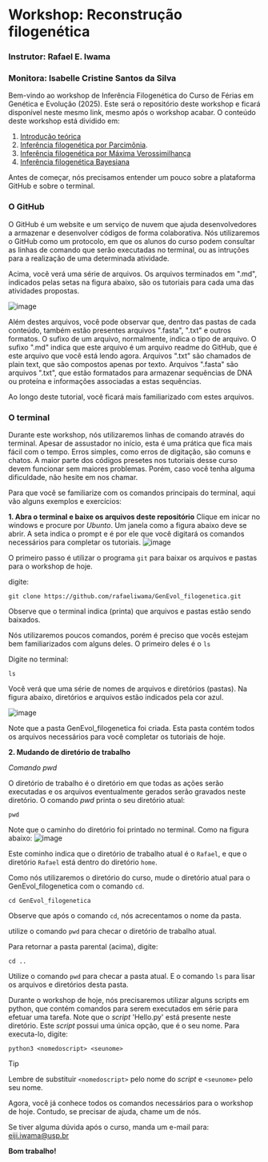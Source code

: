 # Workshop: Reconstrução filogenética
### Instrutor: Rafael E. Iwama
### Monitora: Isabelle Cristine Santos da Silva

Bem-vindo ao workshop de Inferência Filogenética do Curso de Férias em Genética e Evolução (2025). Este será o repositório deste workshop e ficará disponível neste mesmo link, mesmo após o workshop acabar. O conteúdo deste workshop está dividido em:
1. [Introdução teórica](https://github.com/rafaeliwama/GenEvol_filogenetica/blob/main/0-teoria.md)
2. [Inferência filogenética por Parcimônia](https://github.com/rafaeliwama/GenEvol_filogenetica/blob/main/1-Parcimonia.md).
3. [Inferência filogenética por Máxima Verossimilhança](https://github.com/rafaeliwama/GenEvol_filogenetica/blob/main/2-Verossimilhanca.md)
4. [Inferência filogenética Bayesiana](https://github.com/rafaeliwama/GenEvol_filogenetica/blob/main/3-Bayesian.md)


Antes de começar, nós precisamos entender um pouco sobre a plataforma GitHub e sobre o terminal.

### O GitHub
O GitHub é um website e um serviço de nuvem que ajuda desenvolvedores a armazenar e desenvolver códigos de forma colaborativa. Nós utilizaremos o GitHub como um protocolo, em que os alunos do curso podem consultar as linhas de comando que serão executadas no terminal, ou as intruções para a realização de uma determinada atividade.

Acima, você verá uma série de arquivos. Os arquivos terminados em ".md", indicados pelas setas na figura abaixo, são os tutoriais para cada uma das atividades propostas.


![image](https://github.com/user-attachments/assets/6c4616ea-bba3-4a0e-8f69-bf384a49e19f)



Além destes arquivos, você pode observar que, dentro das pastas de cada conteúdo, também estão presentes arquivos ".fasta", ".txt" e outros formatos. O sufixo de um arquivo, normalmente, indica o tipo de arquivo. O sufixo ".md" indica que este arquivo é um arquivo readme do GitHub, que é este arquivo que você está lendo agora. Arquivos ".txt" são chamados de plain text, que são compostos apenas por texto. Arquivos ".fasta" são arquivos ".txt", que estão formatados para armazenar sequências de DNA ou proteína e informações associadas a estas sequências.

Ao longo deste tutorial, você ficará mais familiarizado com estes arquivos.


### O terminal

Durante este workshop, nós utilizaremos linhas de comando através do terminal. Apesar de assustador no início, esta é uma prática que fica mais fácil com o tempo. Erros simples, como erros de digitação, são comuns e chatos. A maior parte dos códigos presetes nos tutoriais desse curso devem funcionar sem maiores problemas. Porém, caso você tenha alguma dificuldade, não hesite em nos chamar.

Para que você se familiarize com os comandos principais do terminal, aqui vão alguns exemplos e exercícios:

**1. Abra o terminal e baixe os arquivos deste repositório**
Clique em inicar no windows e procure por _Ubunto_. Um janela como a figura abaixo deve se abrir. A seta indica o prompt e é por ele que você digitará os comandos necessários para completar os tutoriais.
![image](https://github.com/user-attachments/assets/c4fb260b-0e57-4428-8dc0-9676fa23dc0c)

O primeiro passo é utilizar o programa `git` para baixar os arquivos e pastas para o workshop de hoje.

digite:

```
git clone https://github.com/rafaeliwama/GenEvol_filogenetica.git

```
Observe que o terminal indica (printa) que arquivos e pastas estão sendo baixados.

Nós utilizaremos poucos comandos, porém é preciso que vocês estejam bem familiarizados com alguns deles. O primeiro deles é o `ls`

Digite no terminal:

```
ls
```

Você verá que uma série de nomes de arquivos e diretórios (pastas). Na figura abaixo, diretórios e arquivos estão indicados pela cor azul.

![image](https://github.com/user-attachments/assets/74cc6a33-ecc7-40f5-ab42-8e59437d6ce0)

Note que a pasta GenEvol_filogenetica foi criada. Esta pasta contém todos os arquivos necessários para você completar os tutoriais de hoje.

**2. Mudando de diretório de trabalho**

_Comando pwd_

O diretório de trabalho é o diretório em que todas as ações serão executadas e os arquivos eventualmente gerados serão gravados neste diretório. O comando _pwd_ printa o seu diretório atual:

``` 
pwd
```

Note que o caminho do diretório foi printado no terminal. Como na figura abaixo:
![image](https://github.com/user-attachments/assets/f72445e3-1516-47c9-acd5-381caff57117)

Este cominho indica que o diretório de trabalho atual é o `Rafael`, e que o diretório `Rafael` está dentro do diretório `home`.

Como nós utilizaremos o diretório do curso, mude o diretório atual para o GenEvol_filogenetica com o comando `cd`.
```
cd GenEvol_filogenetica
```

Observe que após o comando `cd`, nós acrecentamos o nome da pasta.

utilize o comando `pwd` para checar o diretório de trabalho atual.

Para retornar a pasta parental (acima), digite:

```
cd ..
```

Utilize o comando `pwd` para checar a pasta atual. E o comando `ls` para lisar os arquivos e diretórios desta pasta.

Durante o workshop de hoje, nós precisaremos utilizar alguns scripts em python, que contém comandos para serem executados em série para efetuar uma tarefa. Note que o _script_ 'Hello.py' está presente neste diretório. Este _script_ possui uma única opção, que é o seu nome. Para executa-lo, digite:

```
python3 <nomedoscript> <seunome>

```

> [!TIP]
> Lembre de substituir `<nomedoscript>` pelo nome do _script_ e `<seunome>` pelo seu nome.



Agora, você já conhece todos os comandos necessários para o workshop de hoje. Contudo, se precisar de ajuda, chame um de nós.


Se tiver alguma dúvida após o curso, manda um e-mail para: eiji.iwama@usp.br


**Bom trabalho!**
